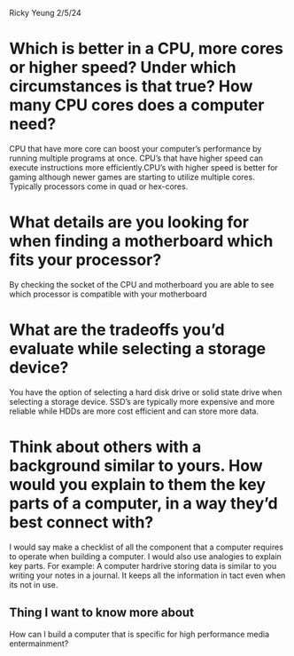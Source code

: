 Ricky Yeung
2/5/24
	
# Which is better in a CPU, more cores or higher speed? Under which circumstances is that true? How many CPU cores does a computer need?
CPU that have more core can boost your computer’s performance by running multiple programs at once. CPU’s that have higher speed can execute instructions more efficiently.CPU’s with higher speed is better for gaming although newer games are starting to utilize multiple cores. Typically processors come in quad or hex-cores. 
# What details are you looking for when finding a motherboard which fits your processor?
By checking the socket of the CPU and motherboard you are able to see which processor is compatible with your motherboard
# What are the tradeoffs you’d evaluate while selecting a storage device?
You have the option of selecting a hard disk drive or solid state drive when selecting a storage device. SSD’s are typically more expensive and more reliable while HDDs are more cost efficient and can store more data.
# Think about others with a background similar to yours. How would you explain to them the key parts of a computer, in a way they’d best connect with?
I would say make a checklist of all the component that a computer requires to operate when building a computer. I would also use analogies to explain key parts. For example: A computer hardrive storing data is similar to you writing your notes in a journal. It keeps all the information in tact even when its not in use.

## Thing I want to know more about
How can I build a computer that is specific for high performance media entermainment?

